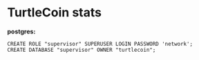 # TurtleCoin stats

**postgres:** 

    CREATE ROLE "supervisor" SUPERUSER LOGIN PASSWORD 'network';
	CREATE DATABASE "supervisor" OWNER "turtlecoin";
